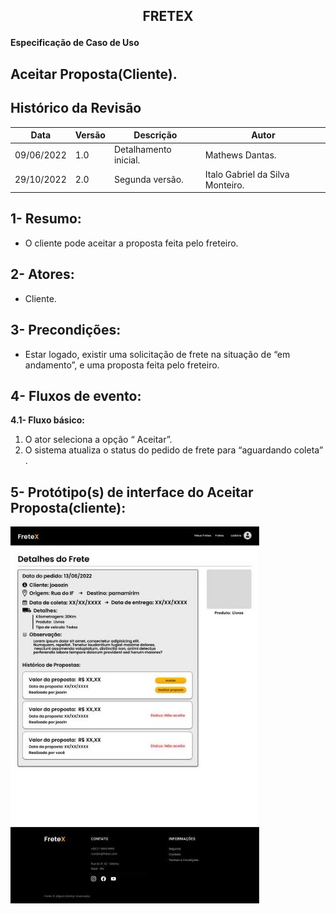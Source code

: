 ## <p align="center"> FRETEX </p>

**Especificação de Caso de Uso** 

## Aceitar Proposta(Cliente). 

## Histórico da Revisão



|**Data** |**Versão** |**Descrição** |**Autor** |
| - | - | - | - |
|09/06/2022 |1.0 |Detalhamento inicial. |Mathews Dantas. |
|29/10/2022 |2.0 |Segunda versão. |Italo Gabriel da Silva Monteiro. |

## 1- Resumo: 

- O cliente pode aceitar a proposta feita pelo freteiro. 

## 2- Atores: 
 - Cliente.

## 3- Precondições: 

- Estar logado, existir uma solicitação de frete na situação de “em andamento”, e uma proposta feita pelo freteiro. 

## 4- Fluxos de evento: 
**4.1- Fluxo básico:** 

1. O ator seleciona a opção “ Aceitar”. 
2. O sistema atualiza o status do pedido de frete para “aguardando coleta” . 


## 5- Protótipo(s) de interface do Aceitar Proposta(cliente):

![](./interfaces/aceitarProposta_cliente.jpeg)
